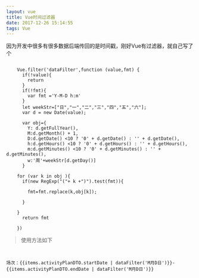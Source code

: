 ```yaml
---
layout: vue
title: Vue时间过滤器
date: 2017-12-26 15:14:55
tags: Vue
---
```

因为开发中很多有很多数据后端传回的是时间戳，刚好Vue有过滤器，就自己写了个

<pre><code>
  	Vue.filter('dataFilter',function (value,fmt) {
      if(!value){
        return
      }
      if(!fmt){
        var fmt ='Y-M-D h:m'
      }
      let weekStr=["日","一","二","三","四","五","六"];
      var d = new Date(value);
    
      var obj={
        Y: d.getFullYear(),
        M:d.getMonth() + 1,
        D:d.getDate() <10 ? '0' + d.getDate() : '' + d.getDate(),
        h:d.getHours() <10 ? '0' + d.getHours() : '' + d.getHours(),
        m:d.getMinutes() <10 ? '0' + d.getMinutes() : '' + d.getMinutes(),
        w:'周'+weekStr[d.getDay()]
      }
    
    for (var k in obj ){
      if(new RegExp("("+ k +")").test(fmt)){
    
        fmt=fmt.replace(k,obj[k]);
    
      }
    
    }
      return fmt
    
    })
</code></pre>
>使用方法如下

<pre><code>
  	      <div class="cc">场次：{{items.activityPlanDTO.startDate | dataFilter('M月D日')}}-{{items.activityPlanDTO.endDate | dataFilter('M月D日')}}</div>
  		
</code></pre>
